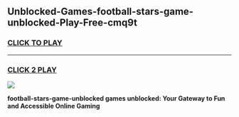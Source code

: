 
## Unblocked-Games-football-stars-game-unblocked-Play-Free-cmq9t
<h3>
<a href="https://premium76.site?title=football-stars-game-unblocked&ref=23A">CLICK TO PLAY</a></h3>
<hr>

<h3>
<a href="https://premium76.site?title=football-stars-game-unblocked&ref=23A">CLICK 2 PLAY</a>
  
</h3>

<a href="https://premium76.site?title=football-stars-game-unblocked&ref=23A"><img src="https://clearcache.store/games.png"></a>


**football-stars-game-unblocked games unblocked: Your Gateway to Fun and Accessible Online Gaming**
